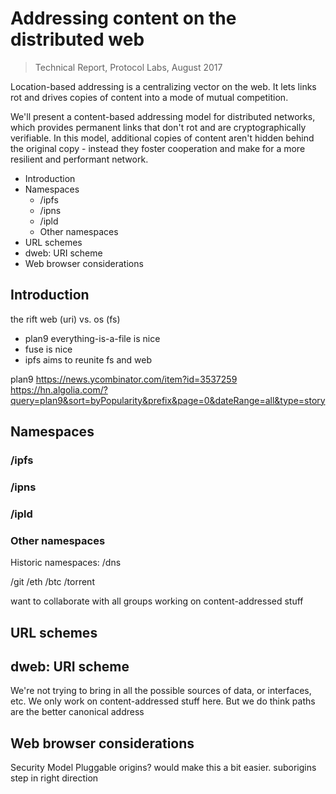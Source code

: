 # Addressing content on the distributed web

> Technical Report, Protocol Labs, August 2017

Location-based addressing is a centralizing vector on the web.
It lets links rot and drives copies of content into a mode of mutual competition.

We'll present a content-based addressing model for distributed networks,
which provides permanent links that don't rot and are cryptographically verifiable.
In this model, additional copies of content aren't hidden behind the original copy -
instead they foster cooperation and make for a more resilient and performant network.

- Introduction
- Namespaces
  - /ipfs
  - /ipns
  - /ipld
  - Other namespaces
- URL schemes
- dweb: URI scheme
- Web browser considerations


## Introduction

the rift web (uri) vs. os (fs)
- plan9 everything-is-a-file is nice
- fuse is nice
- ipfs aims to reunite fs and web

plan9
  https://news.ycombinator.com/item?id=3537259
  https://hn.algolia.com/?query=plan9&sort=byPopularity&prefix&page=0&dateRange=all&type=story


## Namespaces

### /ipfs

### /ipns

### /ipld

### Other namespaces

Historic namespaces: /dns

/git /eth /btc /torrent

want to collaborate with all groups working on content-addressed stuff


## URL schemes


## dweb: URI scheme

We're not trying to bring in all the possible sources of data, or interfaces, etc.
We only work on content-addressed stuff here. But we do think paths are the better canonical address


## Web browser considerations

Security Model
Pluggable origins? would make this a bit easier. suborigins step in right direction

